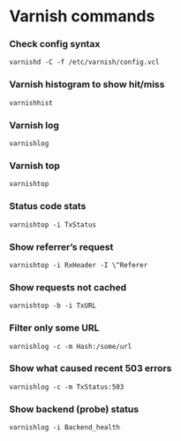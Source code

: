 Varnish commands
==============

### Check config syntax
`varnishd -C -f /etc/varnish/config.vcl`

### Varnish histogram to show hit/miss
`varnishhist`

### Varnish log
`varnishlog`

### Varnish top
`varnishtop`

### Status code stats
`varnishtop -i TxStatus`

### Show referrer’s request
`varnishtop -i RxHeader -I \^Referer`

### Show requests not cached
`varnishtop -b -i TxURL`

### Filter only some URL
`varnishlog -c -m Hash:/some/url`

### Show what caused recent 503 errors
`varnishlog -c -m TxStatus:503`

### Show backend (probe) status
`varnishlog -i Backend_health`
